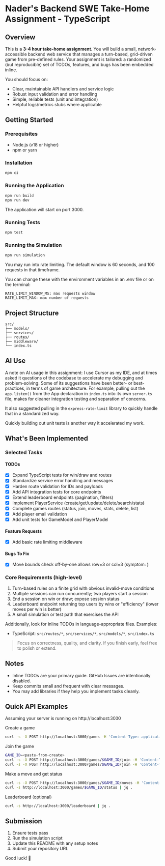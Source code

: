 # Nader's Backend SWE Take-Home Assignment - TypeScript

## Overview

This is a **3-4 hour take-home assignment**. You will build a small, network-accessible backend web service that manages a turn-based, grid-driven game from pre-defined rules. Your assignment is tailored: a randomized (but reproducible) set of TODOs, features, and bugs has been embedded inline.

You should focus on:
- Clear, maintainable API handlers and service logic
- Robust input validation and error handling
- Simple, reliable tests (unit and integration)
- Helpful logs/metrics stubs where applicable

## Getting Started

### Prerequisites

- Node.js (v18 or higher)
- npm or yarn

### Installation

```bash
npm ci
```

### Running the Application

```bash
npm run build
npm run dev
```

The application will start on port 3000.

### Running Tests

```bash
npm test
```

### Running the Simulation

```bash
npm run simulation
```

You may run into rate limiting. The default window is 60 seconds, and 100 requests in that timeframe.

You can change these with the environment variables in an .env file or on the terminal:

```
RATE_LIMIT_WINDOW_MS: max requests window
RATE_LIMIT_MAX: max number of requests
```

## Project Structure

```
src/
├── models/
├── services/
├── routes/
├── middleware/
└── index.ts
```

## AI Use

A note on AI usage in this assignment: I use Cursor as my IDE, and at times asked it questions of the codebase to accelerate my debugging and problem-solving.
Some of its suggestions have been better- or best-practices, in terms of game architecture. For example, pulling out the `app.listen()` from the App declaration
in `index.ts` into its own `server.ts` file, makes for cleaner integration testing and separation of concerns.

It also suggested pulling in the `express-rate-limit` library to quickly handle that in a standardized way.

Quickly building out unit tests is another way it accelerated my work.


## What's Been Implemented

### Selected Tasks

#### TODOs
- [x] Expand TypeScript tests for win/draw and routes
- [x] Standardize service error handling and messages
- [x] Harden route validation for IDs and payloads
- [x] Add API integration tests for core endpoints
- [x] Extend leaderboard endpoints (pagination, filters)
- [x] Implement PlayerService (create/get/update/delete/search/stats)
- [x] Complete games routes (status, join, moves, stats, delete, list)
- [x] Add player email validation
- [x] Add unit tests for GameModel and PlayerModel

#### Feature Requests
- [x] Add basic rate limiting middleware

#### Bugs To Fix
- [x] Move bounds check off-by-one allows row&#x3D;3 or col&#x3D;3 (symptom: )

### Core Requirements (high-level)

1. Turn-based rules on a finite grid with obvious invalid-move conditions
2. Multiple sessions can run concurrently; two players start a session
3. End a session on win or draw; expose session status
4. Leaderboard endpoint returning top users by wins or "efficiency" (lower moves per win is better)
5. A small simulation or test path that exercises the API

Additionally, look for inline TODOs in language-appropriate files. Examples:
- TypeScript: `src/routes/*`, `src/services/*`, `src/models/*`, `src/index.ts`

> Focus on correctness, quality, and clarity. If you finish early, feel free to polish or extend.

## Notes

- Inline TODOs are your primary guide. GitHub Issues are intentionally disabled.
- Keep commits small and frequent with clear messages.
- You may add libraries if they help you implement tasks cleanly.

## Quick API Examples

Assuming your server is running on http://localhost:3000

Create a game
```bash
curl -s -X POST http://localhost:3000/games -H 'Content-Type: application/json' -d '{"name":"Sample"}' | jq .
```

Join the game
```bash
GAME_ID=<paste-from-create>
curl -s -X POST http://localhost:3000/games/$GAME_ID/join -H 'Content-Type: application/json' -d '{"playerId":"player-1"}' | jq .
curl -s -X POST http://localhost:3000/games/$GAME_ID/join -H 'Content-Type: application/json' -d '{"playerId":"player-2"}' | jq .
```

Make a move and get status
```bash
curl -s -X POST http://localhost:3000/games/$GAME_ID/moves -H 'Content-Type: application/json' -d '{"playerId":"player-1","row":0,"col":0}' | jq .
curl -s http://localhost:3000/games/$GAME_ID/status | jq .
```

Leaderboard (optional)
```bash
curl -s http://localhost:3000/leaderboard | jq .
```

## Submission

1. Ensure tests pass
2. Run the simulation script
3. Update this README with any setup notes
4. Submit your repository URL

Good luck! 🚀
